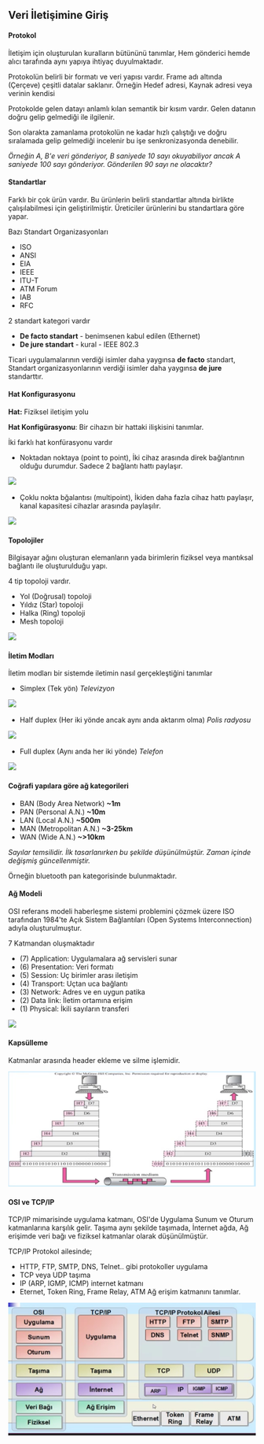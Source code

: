 Veri İletişimine Giriş
-------

#### Protokol
İletişim için oluşturulan kuralların bütününü tanımlar, Hem gönderici hemde alıcı tarafında aynı yapıya ihtiyaç duyulmaktadır. 

Protokolün belirli bir formatı ve veri yapısı vardır. Frame adı altında (Çerçeve) çeşitli datalar saklanır. Örneğin Hedef adresi, Kaynak adresi veya verinin kendisi

Protokolde gelen datayı anlamlı kılan semantik bir kısım vardır. Gelen datanın doğru gelip gelmediği ile ilgilenir.

Son olarakta zamanlama protokolün ne kadar hızlı çalıştığı ve doğru sıralamada gelip gelmediği incelenir bu işe senkronizasyonda denebilir.

_Örneğin A, B'e veri gönderiyor, B saniyede 10 sayı okuyabiliyor ancak A saniyede 100 sayı gönderiyor. Gönderilen 90 sayı ne olacaktır?_


#### Standartlar
Farklı bir çok ürün vardır. Bu ürünlerin belirli standartlar altında birlikte çalışılabilmesi için geliştirilmiştir. Üreticiler ürünlerini bu standartlara göre yapar. 

Bazı Standart Organizasyonları
* ISO
* ANSI
* EIA
* IEEE
* ITU-T
* ATM Forum
* IAB
* RFC

2 standart kategori vardır
* **De facto standart** - benimsenen kabul edilen (Ethernet)
* **De jure standart** - kural - IEEE 802.3

Ticari uygulamalarının verdiği isimler daha yaygınsa **de facto** standart, Standart organizasyonlarının verdiği isimler daha yaygınsa **de jure** standarttır.


#### Hat Konfigurasyonu

**Hat:** Fiziksel iletişim yolu

**Hat Konfigürasyonu**: Bir cihazın bir hattaki ilişkisini tanımlar.

İki farklı hat konfürasyonu vardır
* Noktadan noktaya (point to point), İki cihaz arasında direk bağlantının olduğu durumdur. Sadece 2 bağlantı hattı paylaşır.

![](http://g.gravizo.com/g?digraph%20G%20{%20a%20[shape=box,%20label=%22%C4%B0stasyon%20A%22];%20b%20[shape=box,%20label=%22%C4%B0stasyon%20B%22];%20a%20-%3E%20b%20-%3E%20a;%20})

* Çoklu nokta bğalantısı (multipoint), İkiden daha fazla cihaz hattı paylaşır, kanal kapasitesi cihazlar arasında paylaşılır.


![](http://g.gravizo.com/g?%20digraph%20G%20{%20a%20[shape=box,%20label=%22%C4%B0stasyon%20A%22]%20b%20[shape=box,%20label=%22%C4%B0stasyon%20B%22]%20c%20[shape=box,%20label=%22%C4%B0stasyon%20C%22]%20hat%20-%3E%20a%20-%3E%20hat%20hat%20-%3E%20b%20-%3E%20hat%20hat%20-%3E%20c%20-%3E%20hat%20hat%20-%3E%20Mainframe%20Mainframe%20-%3E%20hat%20})

#### Topolojiler

Bilgisayar ağını oluşturan elemanların yada birimlerin fiziksel veya mantıksal bağlantı ile oluşturulduğu yapı.

4 tip topoloji vardır.

* Yol (Doğrusal) topoloji
* Yıldız (Star) topoloji
* Halka (Ring) topoloji
* Mesh topoloji

![](http://g.gravizo.com/g?%20digraph%20G%20{%20Topoloji%20Topoloji%20-%3E%20Mesh%20Topoloji%20-%3E%20Y%C4%B1ld%C4%B1z%20Topoloji%20-%3E%20Yol%20Topoloji%20-%3E%20Halka%20})

#### İletim Modları

İletim modları bir sistemde iletimin nasıl gerçekleştiğini tanımlar

* Simplex (Tek yön) _Televizyon_

![](http://g.gravizo.com/g?%20digraph%20G%20{%20A-%3EB%20})

* Half duplex (Her iki yönde ancak aynı anda aktarım olma) _Polis radyosu_

![](http://g.gravizo.com/g?%20digraph%20G%20{%20M[shape=box,label=%22M%C3%BCsaitse%20kontrolu%20al%22]%20A-%3EM-%3E%20A%20B-%3EM-%3E%20B%20})

* Full duplex (Aynı anda her iki yönde) _Telefon_

![](http://g.gravizo.com/g?%20digraph%20G%20{%20A-%3EB%20B-%3EA%20})

#### Coğrafi yapılara göre ağ kategorileri

* BAN (Body Area Network)  **~1m**
* PAN (Personal A.N.) **~10m**
* LAN (Local A.N.) **~500m**
* MAN (Metropolitan A.N.) **~3-25km**
* WAN (Wide A.N.) **~>10km**

_Sayılar temsilidir. İlk tasarlanırken bu şekilde düşünülmüştür. Zaman içinde değişmiş güncellenmiştir._

Örneğin bluetooth pan kategorisinde bulunmaktadır. 


#### Ağ Modeli
OSI referans modeli haberleşme sistemi problemini çözmek üzere ISO tarafından 1984'te Açık Sistem Bağlantıları (Open Systems Interconnection) adıyla oluşturulmuştur.

7 Katmandan oluşmaktadır 
* (7) Application: Uygulamalara ağ servisleri sunar
* (6) Presentation: Veri formatı
* (5) Session: Uç birimler arası iletişim
* (4) Transport: Uçtan uca bağlantı
* (3) Network: Adres ve en uygun patika
* (2) Data link: İletim ortamına erişim
* (1) Physical: İkili sayıların transferi

![](http://g.gravizo.com/g?%20digraph%20G%20{%207[shape=box,%20label=%227%20uygulama%20katman%C4%B1%22]%206[shape=box,%20label=%226%20sunum%20katman%C4%B1%22]%205[shape=box,%20label=%225%20oturum%20katman%C4%B1%22]%204[shape=box,%20label=%224%20ta%C5%9F%C4%B1ma%20katman%C4%B1%22]%203[shape=box,%20label=%223%20a%C4%9F%20katman%C4%B1%22]%202[shape=box,%20label=%222%20veri%20ba%C4%9F%C4%B1%20katman%C4%B1%22]%201[shape=box,%20label=%221%20fiziksel%20katman%22]%207-%3E6-%3E5-%3E4-%3E3-%3E2-%3E1%201-%3E2-%3E3-%3E4-%3E5-%3E6-%3E7%20})

#### Kapsülleme
Katmanlar arasında header ekleme ve silme işlemidir.

![](kk.png)

#### OSI ve TCP/IP

TCP/IP mimarisinde uygulama katmanı, OSI'de Uygulama Sunum ve Oturum katmanlarına karşılık gelir. Taşıma aynı şekilde taşımada, İnternet ağda, Ağ erişimde veri bağı ve fiziksel katmanlar olarak düşünülmüştür.

TCP/IP Protokol ailesinde;
* HTTP, FTP, SMTP, DNS, Telnet.. gibi protokoller uygulama
* TCP veya UDP taşıma
* IP (ARP, IGMP, ICMP) internet katmanı
* Eternet, Token Ring, Frame Relay, ATM Ağ erişim katmanını tanımlar.

![](osi-tcp.png)
